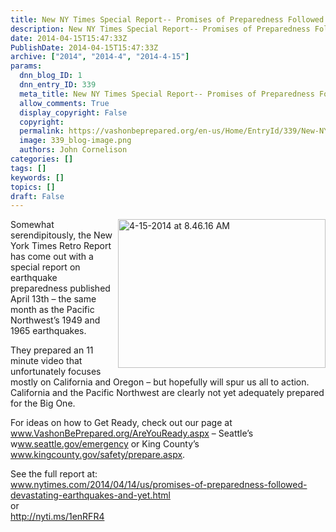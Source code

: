 ```yaml
---
title: New NY Times Special Report-- Promises of Preparedness Followed Devastating Earthquakes. And Yet.
description: New NY Times Special Report-- Promises of Preparedness Followed Devastating Earthquakes. And Yet.
date: 2014-04-15T15:47:33Z
PublishDate: 2014-04-15T15:47:33Z
archive: ["2014", "2014-4", "2014-4-15"]
params:
  dnn_blog_ID: 1
  dnn_entry_ID: 339
  meta_title: New NY Times Special Report-- Promises of Preparedness Followed Devastating Earthquakes. And Yet.
  allow_comments: True
  display_copyright: False
  copyright:
  permalink: https://vashonbeprepared.org/en-us/Home/EntryId/339/New-NY-Times-Special-Report-Promises-of-Preparedness-Followed-Devastating-Earthquakes-And-Yet
  image: 339_blog-image.png
  authors: John Cornelison
categories: []
tags: []
keywords: []
topics: []
draft: False
---
```


<p><a href="./images/339/Windows-Live-Writer-f2d4357536a8_637E-4-15-2014_at_8.46.16_AM_2.jpg"><img title="4-15-2014 at 8.46.16 AM" style="border-top: 0px; border-right: 0px; background-image: none; border-bottom: 0px; float: right; padding-top: 0px; padding-left: 0px; border-left: 0px; display: inline; padding-right: 0px" border="0" alt="4-15-2014 at 8.46.16 AM" src="./images/339/Windows-Live-Writer-f2d4357536a8_637E-4-15-2014_at_8.46.16_AM_thumb.jpg" width="332" align="right" height="238" /></a>Somewhat serendipitously, the New York Times Retro Report has come out with a special report on earthquake preparedness published April 13th – the same month as the Pacific Northwest’s 1949 and 1965 earthquakes.</p>  <p>They prepared an 11 minute video that unfortunately focuses mostly on California and Oregon – but hopefully will spur us all to action. California and the Pacific Northwest are clearly not yet adequately prepared for the Big One.</p>  <p>For ideas on how to Get Ready, check out our page at <a href="http://www.VashonBePrepared.org/AreYouReady.aspx">www.VashonBePrepared.org/AreYouReady.aspx</a> – Seattle’s w<a href="http://www.seattle.gov/emergency">ww.seattle.gov/emergency</a> or King County’s <a href="http://www.kingcounty.gov/safety/prepare.aspx">www.kingcounty.gov/safety/prepare.aspx</a>.</p>  <p>See the full report at:    <br /><a title="http://www.nytimes.com/2014/04/14/us/promises-of-preparedness-followed-devastating-earthquakes-and-yet.html" href="http://www.nytimes.com/2014/04/14/us/promises-of-preparedness-followed-devastating-earthquakes-and-yet.html">www.nytimes.com/2014/04/14/us/promises-of-preparedness-followed-devastating-earthquakes-and-yet.html</a>    <br />or    <br /><a href="http://nyti.ms/1enRFR4">http://nyti.ms/1enRFR4</a></p>
